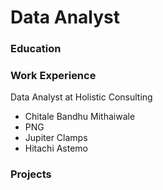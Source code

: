 # Data Analyst

### Education

### Work Experience 
Data Analyst at Holistic Consulting 
- Chitale Bandhu Mithaiwale
- PNG
- Jupiter Clamps
- Hitachi Astemo

### Projects 
